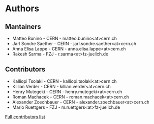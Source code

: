 # Authors

## Mantainers

- Matteo Bunino - CERN - matteo.bunino\<at\>cern.ch
- Jarl Sondre Saether - CERN - jarl.sondre.saether\<at\>cern.ch
- Anna Elisa Lappe - CERN - anna.elisa.lappe\<at\>cern.ch
- Rakesh Sarma - FZJ - r.sarma\<at\>fz-juelich.de

## Contributors

- Kalliopi Tsolaki - CERN - kalliopi.tsolaki\<at\>cern.ch
- Killian Verder - CERN - killian.verder\<at\>cern.ch
- Henry Mutegeki - CERN - henry.mutegeki\<at\>cern.ch
- Roman Machacek - CERN - roman.machacek\<at\>cern.ch
- Alexander Zoechbauer - CERN - alexander.zoechbauer\<at\>cern.ch
- Mario Ruettgers - FZJ - m.ruettgers\<at\>fz-juelich.de

[Full contributors list](https://github.com/interTwin-eu/itwinai/graphs/contributors)

